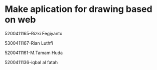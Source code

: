 # Make aplication for drawing based on web

5200411165-Rizki Fegiyanto

5300411167-Rian Luthfi

5200411161-M.Tamam Huda

5200411136-iqbal al fatah
